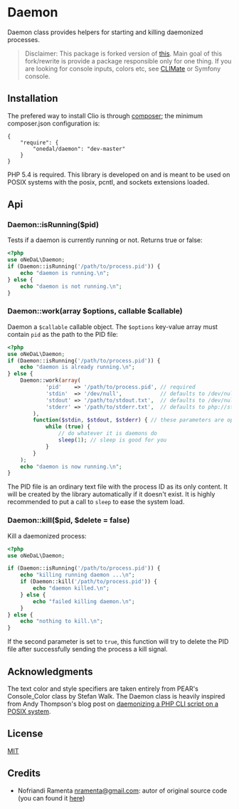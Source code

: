 # Daemon

Daemon class provides helpers for starting and killing daemonized processes.

> Disclaimer: This package is forked version of [this](https://github.com/nramenta/clio).
> Main goal of this fork/rewrite is provide a package responsible only for one thing.
> If you are looking for console inputs, colors etc, see [CLIMate](http://climate.thephpleague.com/)
> or Symfony console. 

## Installation

The prefered way to install Clio is through [composer][Composer]; the minimum
composer.json configuration is:

```
{
    "require": {
        "onedal/daemon": "dev-master"
    }
}
```

PHP 5.4 is required. This library is developed on and is meant to be used on
POSIX systems with the posix, pcntl, and sockets extensions loaded.


## Api

### Daemon::isRunning($pid)

Tests if a daemon is currently running or not. Returns true or false:

```php
<?php
use oNeDaL\Daemon;
if (Daemon::isRunning('/path/to/process.pid')) {
    echo "daemon is running.\n";
} else {
    echo "daemon is not running.\n";
}
```

### Daemon::work(array $options, callable $callable)

Daemon a `$callable` callable object. The `$options` key-value array must
contain `pid` as the path to the PID file:

```php
<?php
use oNeDaL\Daemon;
if (Daemon::isRunning('/path/to/process.pid')) {
    echo "daemon is already running.\n";
} else {
    Daemon::work(array(
            'pid'    => '/path/to/process.pid', // required
            'stdin'  => '/dev/null',            // defaults to /dev/null
            'stdout' => '/path/to/stdout.txt',  // defaults to /dev/null
            'stderr' => '/path/to/stderr.txt',  // defaults to php://stdout
        ),
        function($stdin, $stdout, $stderr) { // these parameters are optional
            while (true) {
                // do whatever it is daemons do
                sleep(1); // sleep is good for you
            }
        }
    );
    echo "daemon is now running.\n";
}
```

The PID file is an ordinary text file with the process ID as its only content.
It will be created by the library automatically if it doesn't exist. It is
highly recommended to put a call to `sleep` to ease the system load.

### Daemon::kill($pid, $delete = false)

Kill a daemonized process:

```php
<?php
use oNeDaL\Daemon;

if (Daemon::isRunning('/path/to/process.pid')) {
    echo "killing running daemon ...\n";
    if (Daemon::kill('/path/to/process.pid')) {
        echo "daemon killed.\n";
    } else {
        echo "failed killing daemon.\n";
    }
} else {
    echo "nothing to kill.\n";
}
```

If the second parameter is set to `true`, this function will try to delete the
PID file after successfully sending the process a kill signal. 

## Acknowledgments

The text color and style specifiers are taken entirely from PEAR's Console_Color
class by Stefan Walk. The Daemon class is heavily inspired from Andy Thompson's
blog post on [daemonizing a PHP CLI script on a POSIX system][post].

## License

[MIT]

## Credits 

- Nofriandi Ramenta <nramenta@gmail.com>: autor of original source code (you 
    can found it [here][clio])

[Composer]: http://getcomposer.org/
[MIT]: http://en.wikipedia.org/wiki/MIT_License
[post]: http://andytson.com/blog/2010/05/daemonising-a-php-cli-script-on-a-posix-system/
[clio]: https://github.com/nramenta/clio

